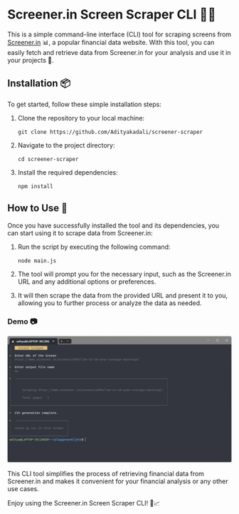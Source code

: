 # Screener.in Screen Scraper CLI 👨‍💻

This is a simple command-line interface (CLI) tool for scraping screens from [Screener.in](https://screener.in) 📊, a popular financial data website. With this tool, you can easily fetch and retrieve data from Screener.in for your analysis and use it in your projects 🚀.

## Installation 📦

To get started, follow these simple installation steps:

1. Clone the repository to your local machine:

   ```
   git clone https://github.com/Adityakadali/screener-scraper
   ```

2. Navigate to the project directory:

   ```
   cd screener-scraper
   ```

3. Install the required dependencies:

   ```
   npm install
   ```

## How to Use 🤖

Once you have successfully installed the tool and its dependencies, you can start using it to scrape data from Screener.in:

1. Run the script by executing the following command:

   ```
   node main.js
   ```

2. The tool will prompt you for the necessary input, such as the Screener.in URL and any additional options or preferences.

3. It will then scrape the data from the provided URL and present it to you, allowing you to further process or analyze the data as needed.

### Demo 📷

![Demo Screenshot](./screenshot/screenshot.png)

This CLI tool simplifies the process of retrieving financial data from Screener.in and makes it convenient for your financial analysis or any other use cases.

Enjoy using the Screener.in Screen Scraper CLI! 🎉📈
